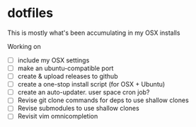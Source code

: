 dotfiles
========

This is mostly what's been accumulating in my OSX installs

Working on 
- [ ] include my OSX settings
- [ ] make an ubuntu-compatible port
- [ ] create & upload releases to github
- [ ] create a one-stop install script (for OSX + Ubuntu)
- [ ] create an auto-updater. user space cron job?
- [ ] Revise git clone commands for deps to use shallow clones
- [ ] Revise submodules to use shallow clones
- [ ] Revisit vim omnicompletion
